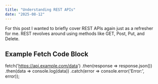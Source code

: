 ```yaml
---
title: "Understanding REST APIs"
date: "2025-08-12"
---
```


For this post I wanted to briefly cover REST APIs again just as a refresher for me. REST revolves around using methods like GET, Post, Put, and Delete.

## Example Fetch Code Block

fetch('https://api.example.com/data')
.then(response => response.json())
.then(data => console.log(data))
.catch(error => console.error('Error:', error));
